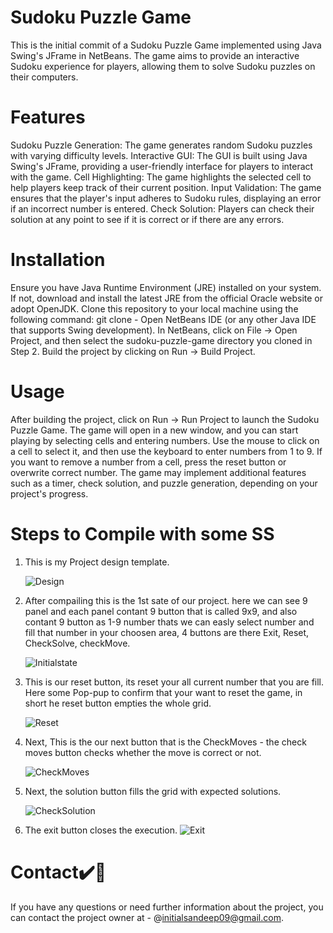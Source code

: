 # Sudoku Puzzle Game
This is the initial commit of a Sudoku Puzzle Game implemented using Java Swing's JFrame in NetBeans. The game aims to provide an interactive Sudoku experience for players, allowing them to solve Sudoku puzzles on their computers.

# Features
Sudoku Puzzle Generation: The game generates random Sudoku puzzles with varying difficulty levels.
Interactive GUI: The GUI is built using Java Swing's JFrame, providing a user-friendly interface for players to interact with the game.
Cell Highlighting: The game highlights the selected cell to help players keep track of their current position.
Input Validation: The game ensures that the player's input adheres to Sudoku rules, displaying an error if an incorrect number is entered.
Check Solution: Players can check their solution at any point to see if it is correct or if there are any errors.

# Installation
Ensure you have Java Runtime Environment (JRE) installed on your system. If not, download and install the latest JRE from the official Oracle website or adopt OpenJDK.
Clone this repository to your local machine using the following command: git clone -
Open NetBeans IDE (or any other Java IDE that supports Swing development).
In NetBeans, click on File -> Open Project, and then select the sudoku-puzzle-game directory you cloned in Step 2.
Build the project by clicking on Run -> Build Project.

# Usage
After building the project, click on Run -> Run Project to launch the Sudoku Puzzle Game.
The game will open in a new window, and you can start playing by selecting cells and entering numbers.
Use the mouse to click on a cell to select it, and then use the keyboard to enter numbers from 1 to 9.
If you want to remove a number from a cell, press the reset button or overwrite correct number.
The game may implement additional features such as a timer, check solution, and puzzle generation, depending on your project's progress.

# Steps to Compile with some SS
1. This is my Project design template.
   
   ![Design](https://github.com/sandeep-mz/Sudoku-Puzzle/assets/108665091/a2c46fbc-06ec-474c-967b-1fd2b6ffed79)

2. After compailing this is the 1st sate of our project. here we can see 9 panel and each panel contant 9 button that is called 9x9, and also contant 9 button as 1-9 number thats we can easly select number and fill that number in your choosen area, 4 buttons are there Exit, Reset, CheckSolve, checkMove.

   ![Initialstate](https://github.com/sandeep-mz/Sudoku-Puzzle/assets/108665091/d94122af-d2dd-442b-86c4-da611a7f8512)

4. This is our reset button, its reset your all current number that you are fill. Here some Pop-pup to confirm that your want to reset the game, in short he reset button empties the whole grid.

   ![Reset](https://github.com/sandeep-mz/Sudoku-Puzzle/assets/108665091/3ab99b8b-ec9b-4dbf-b1de-74c0d5f1000b)

5. Next, This is the our next button that is the CheckMoves - the check moves button checks whether the move is correct or not.

   ![CheckMoves](https://github.com/sandeep-mz/Sudoku-Puzzle/assets/108665091/020379e0-34e4-4a87-ad1f-ac2be74718f7)

7. Next, the solution button fills the grid with expected solutions.

   ![CheckSolution](https://github.com/sandeep-mz/Sudoku-Puzzle/assets/108665091/63953476-63ea-478d-a206-9303cd726abf)

8. The exit button closes the execution.
   ![Exit](https://github.com/sandeep-mz/Sudoku-Puzzle/assets/108665091/4dc15b9e-3c07-4212-8811-ddbd297df33f)

  
# Contact✔️🔴
If you have any questions or need further information about the project, you can contact the project owner at - @initialsandeep09@gmail.com.
